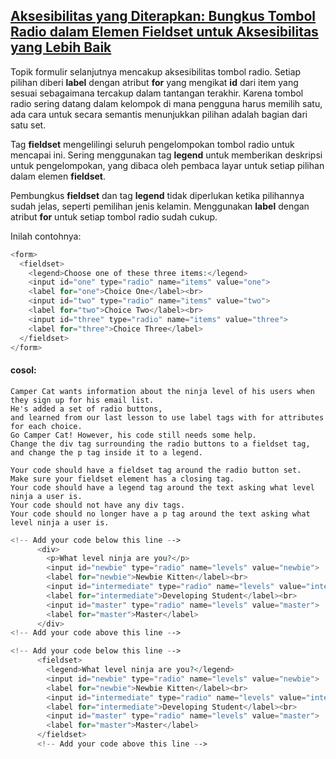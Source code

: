 ## [Aksesibilitas yang Diterapkan: Bungkus Tombol Radio dalam Elemen Fieldset untuk Aksesibilitas yang Lebih Baik](https://learn.freecodecamp.org/responsive-web-design/applied-accessibility/wrap-radio-buttons-in-a-fieldset-element-for-better-accessibility)

Topik formulir selanjutnya mencakup aksesibilitas tombol radio. Setiap pilihan diberi **label** dengan atribut **for** yang mengikat **id** dari item yang sesuai sebagaimana tercakup dalam tantangan terakhir. Karena tombol radio sering datang dalam kelompok di mana pengguna harus memilih satu, ada cara untuk secara semantis menunjukkan pilihan adalah bagian dari satu set.

Tag **fieldset** mengelilingi seluruh pengelompokan tombol radio untuk mencapai ini. Sering menggunakan tag **legend** untuk memberikan deskripsi untuk pengelompokan, yang dibaca oleh pembaca layar untuk setiap pilihan dalam elemen **fieldset**.

Pembungkus **fieldset** dan tag **legend** tidak diperlukan ketika pilihannya sudah jelas, seperti pemilihan jenis kelamin. Menggunakan **label** dengan atribut **for** untuk setiap tombol radio sudah cukup.

Inilah contohnya:

```php
<form>
  <fieldset>
    <legend>Choose one of these three items:</legend>
    <input id="one" type="radio" name="items" value="one">
    <label for="one">Choice One</label><br>
    <input id="two" type="radio" name="items" value="two">
    <label for="two">Choice Two</label><br>
    <input id="three" type="radio" name="items" value="three">
    <label for="three">Choice Three</label>
  </fieldset>
</form>
```



#### cosol:

```
Camper Cat wants information about the ninja level of his users when they sign up for his email list. 
He's added a set of radio buttons, 
and learned from our last lesson to use label tags with for attributes for each choice. 
Go Camper Cat! However, his code still needs some help. 
Change the div tag surrounding the radio buttons to a fieldset tag, 
and change the p tag inside it to a legend.

Your code should have a fieldset tag around the radio button set.
Make sure your fieldset element has a closing tag.
Your code should have a legend tag around the text asking what level ninja a user is.
Your code should not have any div tags.
Your code should no longer have a p tag around the text asking what level ninja a user is.
```

```php
<!-- Add your code below this line -->
      <div>
        <p>What level ninja are you?</p>
        <input id="newbie" type="radio" name="levels" value="newbie">
        <label for="newbie">Newbie Kitten</label><br>
        <input id="intermediate" type="radio" name="levels" value="intermediate">
        <label for="intermediate">Developing Student</label><br>
        <input id="master" type="radio" name="levels" value="master">
        <label for="master">Master</label>
      </div>
<!-- Add your code above this line -->
```







```php
<!-- Add your code below this line -->
      <fieldset>
        <legend>What level ninja are you?</legend>
        <input id="newbie" type="radio" name="levels" value="newbie">
        <label for="newbie">Newbie Kitten</label><br>
        <input id="intermediate" type="radio" name="levels" value="intermediate">
        <label for="intermediate">Developing Student</label><br>
        <input id="master" type="radio" name="levels" value="master">
        <label for="master">Master</label>
      </fieldset>
      <!-- Add your code above this line -->
```



